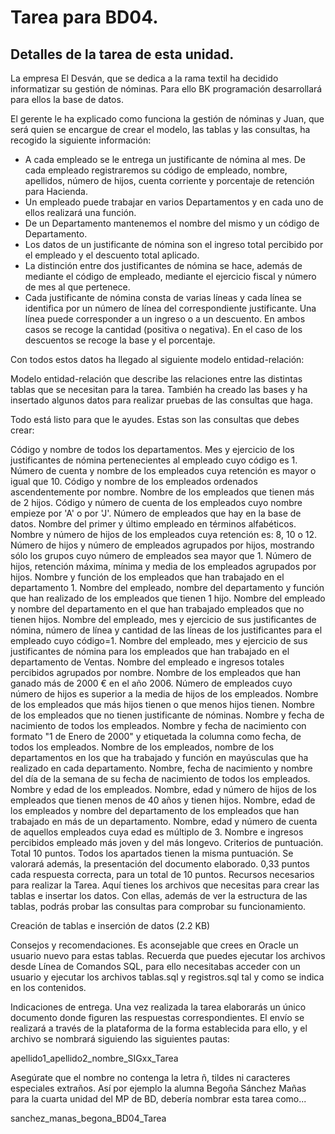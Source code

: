 # Tarea para BD04.
## Detalles de la tarea de esta unidad.
La empresa El Desván, que se dedica a la rama textil ha decidido informatizar su gestión de nóminas. Para ello BK programación desarrollará para ellos la base de datos.

El gerente le ha explicado como funciona la gestión de nóminas y Juan, que será quien se encargue de crear el modelo, las tablas y las consultas, ha recogido la siguiente información:

* A cada empleado se le entrega un justificante de nómina al mes. De cada empleado registraremos su código de empleado, nombre, apellidos, número de hijos, cuenta corriente y porcentaje de retención para Hacienda.
* Un empleado puede trabajar en varios Departamentos y en cada uno de ellos realizará una función.
* De un Departamento mantenemos el nombre del mismo y un código de Departamento.
* Los datos de un justificante de nómina son el ingreso total percibido por el empleado y el descuento total aplicado.
* La distinción entre dos justificantes de nómina se hace, además de mediante el código de empleado, mediante el ejercicio fiscal y número de mes al que pertenece.
* Cada justificante de nómina consta de varias líneas y cada línea se identifica por un número de línea del correspondiente justificante. Una línea puede corresponder a un ingreso o a un descuento. En ambos casos se recoge la cantidad (positiva o negativa). En el caso de los descuentos se recoge la base y el porcentaje. 

Con todos estos datos ha llegado al siguiente modelo entidad-relación:


Modelo entidad-relación que describe las relaciones entre las distintas tablas que se necesitan para la tarea.
También ha creado las bases y ha insertado algunos datos para realizar pruebas de las consultas que haga.

Todo está listo para que le ayudes. Estas son las consultas que debes crear:

Código y nombre de todos los departamentos.
Mes y ejercicio de los justificantes de nómina pertenecientes al empleado cuyo código es 1.
Número de cuenta y nombre de los empleados cuya retención es mayor o igual que 10.
Código y nombre de los empleados ordenados ascendentemente por nombre.
Nombre de los empleados que tienen más de 2 hijos.
Código y número de cuenta de los empleados cuyo nombre empieze por 'A' o por 'J'.
Número de empleados que hay en la base de datos.
Nombre del primer y último empleado en términos alfabéticos.
Nombre y número de hijos de los empleados cuya retención es: 8, 10 o 12.
Número de hijos y número de empleados agrupados por hijos, mostrando sólo los grupos cuyo número de empleados sea mayor que 1.
Número de hijos, retención máxima, mínima y media de los empleados agrupados por hijos.
Nombre y función de los empleados que han trabajado en el departamento 1.
Nombre del empleado, nombre del departamento y función que han realizado de los empleados que tienen 1 hijo.
Nombre del empleado y nombre del departamento en el que han trabajado empleados que no tienen hijos.
Nombre del empleado, mes y ejercicio de sus justificantes de nómina, número de línea y cantidad de las líneas de los justificantes para el empleado cuyo código=1.
Nombre del empleado, mes y ejercicio de sus justificantes de nómina para los empleados que han trabajado en el departamento de Ventas.
Nombre del empleado e ingresos totales percibidos agrupados por nombre.
Nombre de los empleados que han ganado más de 2000 € en el año 2006.
Número de empleados cuyo número de hijos es superior a la media de hijos de los empleados.
Nombre de los empleados que más hijos tienen o que menos hijos tienen.
Nombre de los empleados que no tienen justificante de nóminas.
Nombre y fecha de nacimiento de todos los empleados.
Nombre y fecha de nacimiento con formato "1 de Enero de 2000" y etiquetada la columna como fecha, de todos los empleados.
Nombre de los empleados, nombre de los departamentos en los que ha trabajado y función en mayúsculas que ha realizado en cada departamento.
Nombre, fecha de nacimiento y nombre del día de la semana de su fecha de nacimiento de todos los empleados.
Nombre y edad de los empleados.
Nombre, edad y número de hijos de los empleados que tienen menos de 40 años y tienen hijos.
Nombre, edad de los empleados y nombre del departamento de los empleados que han trabajado en más de un departamento.
Nombre, edad y número de cuenta de aquellos empleados cuya edad es múltiplo de 3.
Nombre e ingresos percibidos empleado más joven y del más longevo.
Criterios de puntuación. Total 10 puntos.
Todos los apartados tienen la misma puntuación. Se valorará además, la presentación del documento elaborado. 0,33 puntos cada respuesta correcta, para un total de 10 puntos.
Recursos necesarios para realizar la Tarea.
Aquí tienes los archivos que necesitas para crear las tablas e insertar los datos. Con ellas, además de ver la estructura de las tablas, podrás probar las consultas para comprobar su funcionamiento.

Creación de tablas e inserción de datos (2.2 KB)

Consejos y recomendaciones.
Es aconsejable que crees en Oracle un usuario nuevo para estas tablas. Recuerda que puedes ejecutar los archivos desde Línea de Comandos SQL, para ello necesitabas acceder con un usuario y ejecutar los archivos tablas.sql y registros.sql tal y como se indica en los contenidos.

Indicaciones de entrega.
Una vez realizada la tarea elaborarás un único documento donde figuren las respuestas correspondientes. El envío se realizará a través de la plataforma de la forma establecida para ello, y el archivo se nombrará siguiendo las siguientes pautas:

apellido1_apellido2_nombre_SIGxx_Tarea

Asegúrate que el nombre no contenga la letra ñ, tildes ni caracteres especiales extraños. Así por ejemplo la alumna Begoña Sánchez Mañas para la cuarta unidad del MP de BD, debería nombrar esta tarea como...

sanchez_manas_begona_BD04_Tarea
